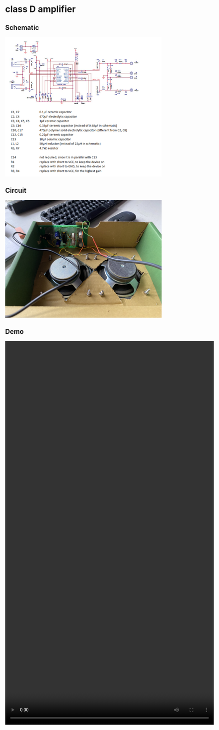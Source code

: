 # class D amplifier

## Schematic
![](circuit_schematic.png)

## Circuit
![](classDamp.jpg)

## Demo
<video width="672" height="1232" controls>
  <source src="classDamp_demo.mp4" type="video/mp4">
  Your browser does not support the video tag.
</video>

